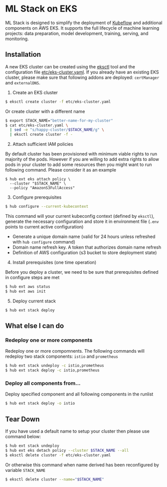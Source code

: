# ML Stack on EKS

ML Stack is designed to simplify the deployment of [Kubeflow](https://github.com/kubeflow) and additional components on AWS EKS.  It supports the full lifecycle of machine learning projects: data preparation, model development, training, serving, and monitoring.

## Installation

A new EKS cluster can be created using the [eksctl](https://docs.aws.amazon.com/eks/latest/userguide/eksctl.html) tool and the configuration file [etc/eks-cluster.yaml](etc/eks-cluster.yaml). If you already have an existing EKS cluster, please make sure that following addons are deployed: `certManager` and `externalDNS`.

1. Create an EKS cluster

```bash
$ eksctl create cluster -f etc/eks-cluster.yaml
```

Or create cluster with a different name

```bash
$ export STACK_NAME="better-name-for-my-cluster"
$ cat etc/eks-cluster.yaml \
  | sed -e "s/happy-cluster/$STACK_NAME/g" \
  | eksctl create cluster -f -
```

2. Attach sufficient IAM policies

By default cluster has been provisioned with minimum viable rights to run majority of the pods. However if you are willing to add extra rights to allow pods in your cluster to add some resources then you might want to run following command. Please consider it as an example

```
$ hub ext eks attach policy \
  --cluster "$STACK_NAME" \
  --policy "AmazonS3FullAccess"
```

3. Configure prerequisites

```bash
$ hub configure --current-kubecontext
```

This command will your current kubeconfig context (defined by `eksctl`), generate the necessary configuration and store it in environment file (`.env` points to current active configuration)

* Generate a unique domain name (valid for 24 hours unless refreshed with `hub configure` command)
* Domain name refresh key. A token that authorizes domain name refresh
* Definition of AWS configuration (s3 bucket to store deployment state)

4. Install prerequisites (one time operation)

Before you deploy a cluster, we need to be sure that prerequisites defined in configure steps are met

```bash
$ hub ext aws status
$ hub ext aws init
```

5. Deploy current stack

```bash
$ hub ext stack deploy
```

## What else I can do

### Redeploy one or more components

Redeploy one or more compomnents. The following commands will redeploy two stack components: `istio` and `prometheus`

```bash
$ hub ext stack undeploy -c istio,prometheus
$ hub ext stack deploy -c istio,prometheus
```

### Deploy all components from...

Deploy specified component and all following components in the runlist

```bash
$ hub ext stack deploy -o istio
```

## Tear Down

If you have used a default name to setup your cluster then please use command below:

```bash
$ hub ext stack undeploy
$ hub ext eks detach policy --cluster $STACK_NAME --all
$ eksctl delete cluster -f etc/eks-cluster.yaml
```

Or otherwise this command when name derived has been reconfigured by variable `STACK_NAME`

```bash
$ eksctl delete cluster --name="$STACK_NAME"
```
